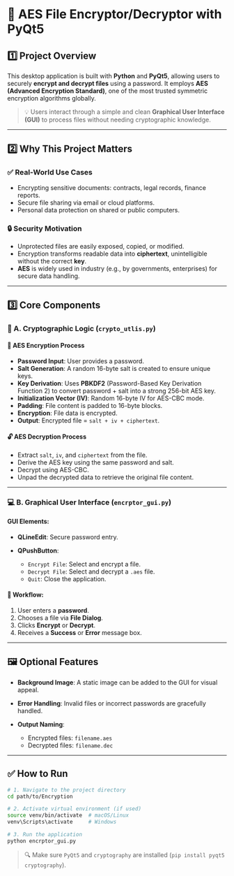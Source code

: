 
# 🔐 AES File Encryptor/Decryptor with PyQt5

## 1️⃣ Project Overview

This desktop application is built with **Python** and **PyQt5**, allowing users to securely **encrypt and decrypt files** using a password. It employs **AES (Advanced Encryption Standard)**, one of the most trusted symmetric encryption algorithms globally.

> 💡 Users interact through a simple and clean **Graphical User Interface (GUI)** to process files without needing cryptographic knowledge.

---

## 2️⃣ Why This Project Matters

### ✅ Real-World Use Cases

* Encrypting sensitive documents: contracts, legal records, finance reports.
* Secure file sharing via email or cloud platforms.
* Personal data protection on shared or public computers.

### 🔒 Security Motivation

* Unprotected files are easily exposed, copied, or modified.
* Encryption transforms readable data into **ciphertext**, unintelligible without the correct **key**.
* **AES** is widely used in industry (e.g., by governments, enterprises) for secure data handling.

---

## 3️⃣ Core Components

### 🧠 A. Cryptographic Logic (`crypto_utlis.py`)

#### 🔐 AES Encryption Process

* **Password Input**: User provides a password.
* **Salt Generation**: A random 16-byte salt is created to ensure unique keys.
* **Key Derivation**: Uses **PBKDF2** (Password-Based Key Derivation Function 2) to convert password + salt into a strong 256-bit AES key.
* **Initialization Vector (IV)**: Random 16-byte IV for AES-CBC mode.
* **Padding**: File content is padded to 16-byte blocks.
* **Encryption**: File data is encrypted.
* **Output**: Encrypted file = `salt + iv + ciphertext`.

#### 🔓 AES Decryption Process

* Extract `salt`, `iv`, and `ciphertext` from the file.
* Derive the AES key using the same password and salt.
* Decrypt using AES-CBC.
* Unpad the decrypted data to retrieve the original file content.

---

### 💻 B. Graphical User Interface (`encrptor_gui.py`)

#### GUI Elements:

* **QLineEdit**: Secure password entry.
* **QPushButton**:

  * `Encrypt File`: Select and encrypt a file.
  * `Decrypt File`: Select and decrypt a `.aes` file.
  * `Quit`: Close the application.

#### 🧭 Workflow:

1. User enters a **password**.
2. Chooses a file via **File Dialog**.
3. Clicks **Encrypt** or **Decrypt**.
4. Receives a **Success** or **Error** message box.

---

## 🖼️ Optional Features

* **Background Image**: A static image can be added to the GUI for visual appeal.
* **Error Handling**: Invalid files or incorrect passwords are gracefully handled.
* **Output Naming**:

  * Encrypted files: `filename.aes`
  * Decrypted files: `filename.dec`

---

## ✅ How to Run

```bash
# 1. Navigate to the project directory
cd path/to/Encryption

# 2. Activate virtual environment (if used)
source venv/bin/activate  # macOS/Linux
venv\Scripts\activate     # Windows

# 3. Run the application
python encrptor_gui.py
```

> 🔍 Make sure `PyQt5` and `cryptography` are installed (`pip install pyqt5 cryptography`).


